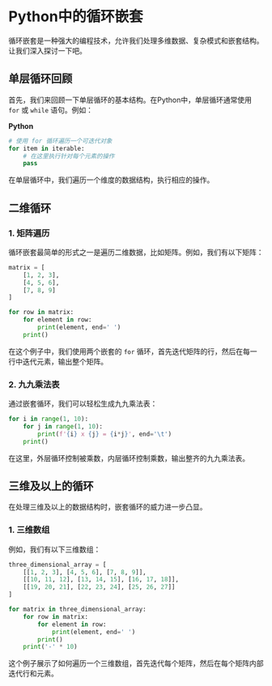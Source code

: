 # Python中的循环嵌套

循环嵌套是一种强大的编程技术，允许我们处理多维数据、复杂模式和嵌套结构。让我们深入探讨一下吧。

## 单层循环回顾

首先，我们来回顾一下单层循环的基本结构。在Python中，单层循环通常使用 `for` 或 `while` 语句。例如：

**Python**

```python
# 使用 for 循环遍历一个可迭代对象
for item in iterable:
    # 在这里执行针对每个元素的操作
    pass
```

在单层循环中，我们遍历一个维度的数据结构，执行相应的操作。

## 二维循环

### 1. 矩阵遍历

循环嵌套最简单的形式之一是遍历二维数据，比如矩阵。例如，我们有以下矩阵：

```python
matrix = [
    [1, 2, 3],
    [4, 5, 6],
    [7, 8, 9]
]

for row in matrix:
    for element in row:
        print(element, end=' ')
    print()
```

在这个例子中，我们使用两个嵌套的 `for` 循环，首先迭代矩阵的行，然后在每一行中迭代元素，输出整个矩阵。

### 2. 九九乘法表

通过嵌套循环，我们可以轻松生成九九乘法表：

```python
for i in range(1, 10):
    for j in range(1, 10):
        print(f'{i} x {j} = {i*j}', end='\t')
    print()
```

在这里，外层循环控制被乘数，内层循环控制乘数，输出整齐的九九乘法表。

## 三维及以上的循环

在处理三维及以上的数据结构时，嵌套循环的威力进一步凸显。

### 1. 三维数组

例如，我们有以下三维数组：

```python
three_dimensional_array = [
    [[1, 2, 3], [4, 5, 6], [7, 8, 9]],
    [[10, 11, 12], [13, 14, 15], [16, 17, 18]],
    [[19, 20, 21], [22, 23, 24], [25, 26, 27]]
]

for matrix in three_dimensional_array:
    for row in matrix:
        for element in row:
            print(element, end=' ')
        print()
    print('-' * 10)
```

这个例子展示了如何遍历一个三维数组，首先迭代每个矩阵，然后在每个矩阵内部迭代行和元素。

